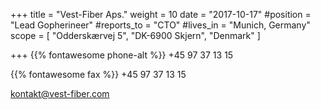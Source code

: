 +++ 
title = "Vest-Fiber Aps." 
weight = 10 
date = "2017-10-17" 
#position = "Lead Gopherineer" 
#reports_to = "CTO" 
#lives_in = "Munich, Germany" 
scope = [ "Odderskærvej 5", "DK-6900 Skjern", "Denmark" ] 

+++
{{% fontawesome phone-alt %}} +45 97 37 13 15

{{% fontawesome fax %}} +45 97 37 13 15

kontakt@vest-fiber.com
